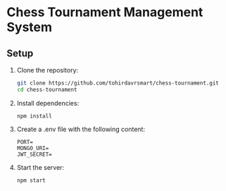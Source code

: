 # Chess Tournament Management System

## Setup

1. Clone the repository:
   ```bash
   git clone https://github.com/tohirdavrsmart/chess-tournament.git
   cd chess-tournament
   ```

2. Install dependencies:
   ```
   npm install
   ```

4. Create a .env file with the following content:
      ```
      PORT=
      MONGO_URI=
      JWT_SECRET=
      ```

5. Start the server:
   ```
   npm start
   ```

